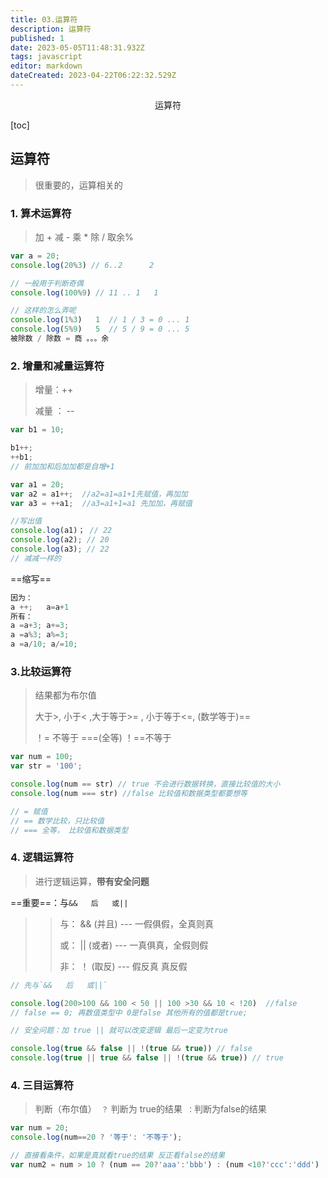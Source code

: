 ```yaml
---
title: 03.运算符
description: 运算符
published: 1
date: 2023-05-05T11:48:31.932Z
tags: javascript
editor: markdown
dateCreated: 2023-04-22T06:22:32.529Z
---
```


<center>运算符</center>

[toc]



## 运算符

> 很重要的，运算相关的



### 1. 算术运算符

> 加 +   减 -  乘 *  除 /  取余%

```js
var a = 20;
console.log(20%3) // 6..2      2 

// 一般用于判断奇偶
console.log(100%9) // 11 .. 1   1 
```

```js
// 这样的怎么弄呢
console.log(1%3)   1  // 1 / 3 = 0 ... 1
console.log(5%9)   5  // 5 / 9 = 0 ... 5
被除数 / 除数 = 商 。。。余
```



### 2. 增量和减量运算符

> 增量：++
>
> 减量 ： --

```js
var b1 = 10;

b1++;
++b1;
// 前加加和后加加都是自增+1
```

```js
var a1 = 20;
var a2 = a1++;  //a2=a1=a1+1先赋值，再加加
var a3 = ++a1;  //a3=a1+1=a1 先加加，再赋值

//写出值
console.log(a1)； // 22
console.log(a2); // 20 
console.log(a3); // 22
// 减减一样的
```

==缩写==

```js
因为：
a ++;   a=a+1
所有：
a =a+3; a+=3;
a =a%3; a%=3;
a =a/10; a/=10;
```



### 3.比较运算符

> 结果都为布尔值
>
> 大于>,  小于< ,大于等于>= , 小于等于<=, (数学等于)==
>
> ！= 不等于   ===(全等)    ！\==不等于

```js
var num = 100;
var str = '100';

console.log(num == str) // true 不会进行数据转换，直接比较值的大小
console.log(num === str) //false 比较值和数据类型都要想等

// = 赋值
// == 数学比较，只比较值
// === 全等， 比较值和数据类型
```



### 4. 逻辑运算符

> 进行逻辑运算，**带有安全问题**

==重要==：与`&&   后   或||`

>>与： &&  (并且)    ---  一假俱假，全真则真
>>
>>或：  ||   (或者)    ---   一真俱真，全假则假
>>
>>非：  ！    (取反)    ---    假反真    真反假  

```js 
// 先与`&&   后   或||`

console.log(200>100 && 100 < 50 || 100 >30 && 10 < !20)  //false
// false == 0; 再数值类型中 0是false 其他所有的值都是true;
```

```js
// 安全问题：加 true || 就可以改变逻辑 最后一定变为true

console.log(true && false || !(true && true)) // false
console.log(true || true && false || !(true && true)) // true
```



### 4. 三目运算符

> 判断（布尔值）` ？`   判断为 true的结果`  ： `判断为false的结果

```js
var num = 20;
console.log(num==20 ? '等于': '不等于');

// 直接看条件，如果是真就看true的结果 反正看false的结果
var num2 = num > 10 ? (num == 20?'aaa':'bbb') : (num <10?'ccc':'ddd')
```